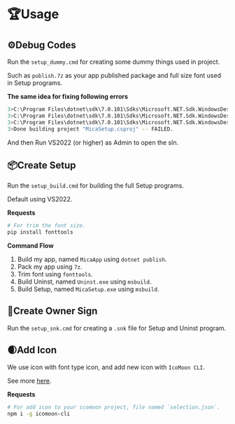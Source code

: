 # 🏆Usage

## ⚙️Debug Codes

Run the `setup_dummy.cmd` for creating some dummy things used in project.

Such as `publish.7z` as your app published package and full size font used in Setup programs.

**The same idea for fixing following errors**

```bash
3>C:\Program Files\dotnet\sdk\7.0.101\Sdks\Microsoft.NET.Sdk.WindowsDesktop\targets\Microsoft.WinFX.targets(705,5): error BG1002: File 'Resources\Fonts\HarmonyOS_Sans_SC_Regular.ttf' cannot be found.
3>C:\Program Files\dotnet\sdk\7.0.101\Sdks\Microsoft.NET.Sdk.WindowsDesktop\targets\Microsoft.WinFX.targets(705,5): error BG1002: File 'Resources\Setups\publish.7z' cannot be found.
3>C:\Program Files\dotnet\sdk\7.0.101\Sdks\Microsoft.NET.Sdk.WindowsDesktop\targets\Microsoft.WinFX.targets(705,5): error BG1002: File 'Resources\Setups\Uninst.exe' cannot be found.
3>Done building project "MicaSetup.csproj" -- FAILED.
```

And then Run VS2022 (or higher) as Admin to open the sln.

## 📦Create Setup

Run the `setup_build.cmd` for building the full Setup programs.

Default using VS2022.

**Requests**

```bash
# For trim the font size.
pip install fonttools
```

**Command Flow**

1. Build my app, named `MicaApp` using `dotnet publish`.
2. Pack my app using `7z`.
3. Trim font using `fonttools`.
4. Build Uninst, named `Uninst.exe` using `msbuild`.
5. Build Setup, named `MicaSetup.exe` using `msbuild`.

## 📝Create Owner Sign

Run the `setup_snk.cmd` for creating a `.snk` file for Setup  and Uninst program.

## 🌒Add Icon

We use icon with font type icon, and add new icon with `IcoMoon CLI`.

See more [here](MicaSetup\Resources\Fonts\IcoMoon\README.md).

**Requests**

```bash
# For add icon to your icomoon project, file named `selection.json`.
npm i -g icomoon-cli
```

